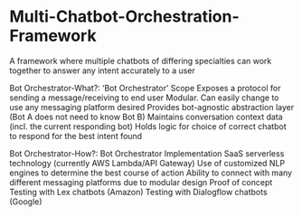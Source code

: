 # Multi-Chatbot-Orchestration-Framework
A framework where multiple chatbots of differing specialties can work together to answer any intent accurately to a user

Bot Orchestrator-What?:
‘Bot Orchestrator’ Scope
Exposes a protocol for sending a message/receiving to end user
Modular. Can easily change to use any messaging platform desired
Provides bot-agnostic abstraction layer (Bot A does not need to know Bot B)
Maintains conversation context data (incl. the current responding bot)
Holds logic for choice of correct chatbot to respond for the best intent found

Bot Orchestrator-How?:
Bot Orchestrator Implementation
SaaS serverless technology (currently AWS Lambda/API Gateway)
Use of customized NLP engines to determine the best course of action
Ability to connect with many different messaging platforms due to modular design
Proof of concept
Testing with Lex chatbots (Amazon)
Testing with Dialogflow chatbots (Google)


